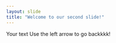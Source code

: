 ```yaml
---
layout: slide
title: "Welcome to our second slide!"
---
```

Your text
Use the left arrow to go backkkk!
